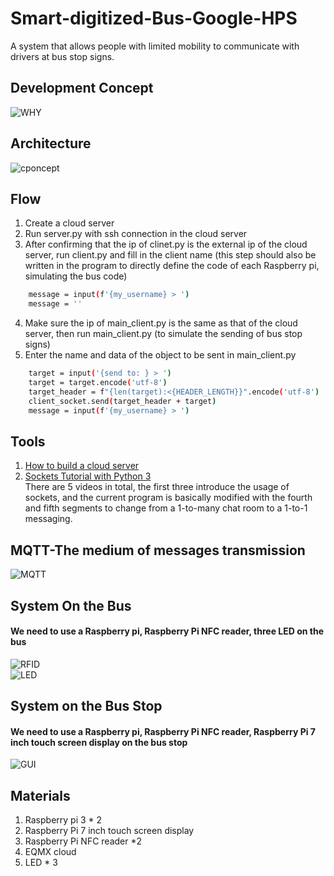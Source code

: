 # Smart-digitized-Bus-Google-HPS
A system that allows people with limited mobility to communicate with drivers at bus stop signs.
## Development Concept
![WHY](https://github.com/hsieh672/Smart-digitized-Bus-Google-HPS/blob/main/imag/WHY.png)
## Architecture
![cponcept](https://github.com/hsieh672/Smart-digitized-Bus-Google-HPS/blob/main/imag/concept.png)  
## Flow
1. Create a cloud server  
2. Run server.py with ssh connection in the cloud server  
3. After confirming that the ip of clinet.py is the external ip of the cloud server, run client.py and fill in the client name (this step should also be written in the program to directly define the code of each Raspberry pi, simulating the bus code)  
```sh
    message = input(f'{my_username} > ')
    message = ''
```
4. Make sure the ip of main_client.py is the same as that of the cloud server, then run main_client.py (to simulate the sending of bus stop signs)  
5. Enter the name and data of the object to be sent in main_client.py  
```sh
    target = input('{send to: } > ')
    target = target.encode('utf-8')
    target_header = f"{len(target):<{HEADER_LENGTH}}".encode('utf-8')
    client_socket.send(target_header + target)
    message = input(f'{my_username} > ')
```
## Tools
1. [How to build a cloud server](https://www.youtube.com/watch?v=5OL7fu2R4M8&ab_channel=JayMartMedia)  
2. [Sockets Tutorial with Python 3](https://pythonprogramming.net/sockets-tutorial-python-3/)  
There are 5 videos in total, the first three introduce the usage of sockets, and the current program is basically modified with the fourth and fifth segments to change from a 1-to-many chat room to a 1-to-1 messaging.
## MQTT-The medium of messages transmission
![MQTT](https://github.com/hsieh672/Smart-digitized-Bus-Google-HPS/blob/main/imag/MQTT.png)  
## System On the Bus
#### We need to use a Raspberry pi, Raspberry Pi NFC reader, three LED on the bus  
![RFID](https://github.com/hsieh672/Smart-digitized-Bus-Google-HPS/blob/main/imag/RFID.png)  
![LED](https://github.com/hsieh672/Smart-digitized-Bus-Google-HPS/blob/main/imag/LED.png)  
## System on the Bus Stop
#### We need to use a Raspberry pi, Raspberry Pi NFC reader, Raspberry Pi 7 inch touch screen display on the bus stop  
![GUI](https://github.com/hsieh672/Smart-digitized-Bus-Google-HPS/blob/main/imag/GUI.png)
## Materials
1. Raspberry pi 3 * 2  
2. Raspberry Pi 7 inch touch screen display  
3. Raspberry Pi NFC reader *2  
4. EQMX cloud  
5. LED * 3  
